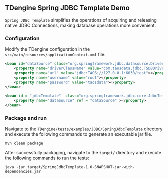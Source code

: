 
## TDengine Spring JDBC Template Demo

`Spring JDBC Template` simplifies the operations of acquiring and releasing native JDBC Connections, making database operations more convenient.

### Configuration

Modify the TDengine configuration in the `src/main/resources/applicationContext.xml` file:

```xml
<bean id="dataSource" class="org.springframework.jdbc.datasource.DriverManagerDataSource">
    <property name="driverClassName" value="com.taosdata.jdbc.TSDBDriver"></property>
    <property name="url" value="jdbc:TAOS://127.0.0.1:6030/test"></property>
    <property name="username" value="root"></property>
    <property name="password" value="taosdata"></property>
</bean>

<bean id = "jdbcTemplate"  class="org.springframework.jdbc.core.JdbcTemplate" >
    <property name="dataSource" ref = "dataSource" ></property>
</bean>
```

### Package and run

Navigate to the `TDengine/tests/examples/JDBC/SpringJdbcTemplate` directory and execute the following commands to generate an executable jar file.

```shell
mvn clean package
```
After successfully packaging, navigate to the `target/` directory and execute the following commands to run the tests:

```shell
java -jar target/SpringJdbcTemplate-1.0-SNAPSHOT-jar-with-dependencies.jar
```
